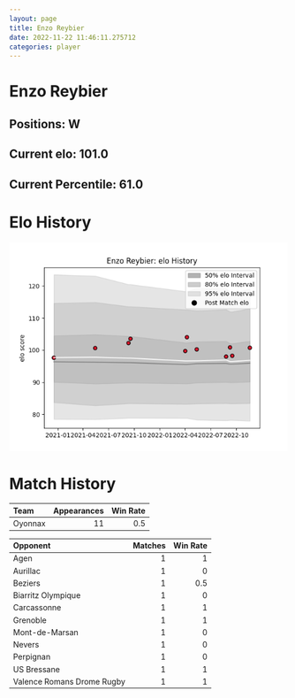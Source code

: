```yaml
---  
layout: page  
title: Enzo Reybier  
date: 2022-11-22 11:46:11.275712  
categories: player  
---
```

# Enzo Reybier

## Positions: W

## Current elo: 101.0

## Current Percentile: 61.0

# Elo History


![elo history](history_EnzoReybier.png)
# Match History


| Team    |   Appearances |   Win Rate |
|:--------|--------------:|-----------:|
| Oyonnax |            11 |        0.5 |

| Opponent                   |   Matches |   Win Rate |
|:---------------------------|----------:|-----------:|
| Agen                       |         1 |        1   |
| Aurillac                   |         1 |        0   |
| Beziers                    |         1 |        0.5 |
| Biarritz Olympique         |         1 |        0   |
| Carcassonne                |         1 |        1   |
| Grenoble                   |         1 |        1   |
| Mont-de-Marsan             |         1 |        0   |
| Nevers                     |         1 |        0   |
| Perpignan                  |         1 |        0   |
| US Bressane                |         1 |        1   |
| Valence Romans Drome Rugby |         1 |        1   |